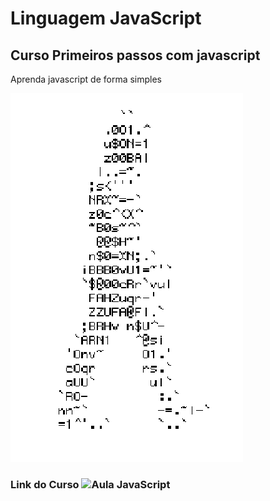 # Linguagem JavaScript
## Curso Primeiros passos com javascript
Aprenda javascript de forma simples


![homem-lentra](https://github.com/MatheusPP1/javascript/blob/main/homem-letra.gif)

### Link do Curso ![Aula JavaScript](https://www.google.com/)
